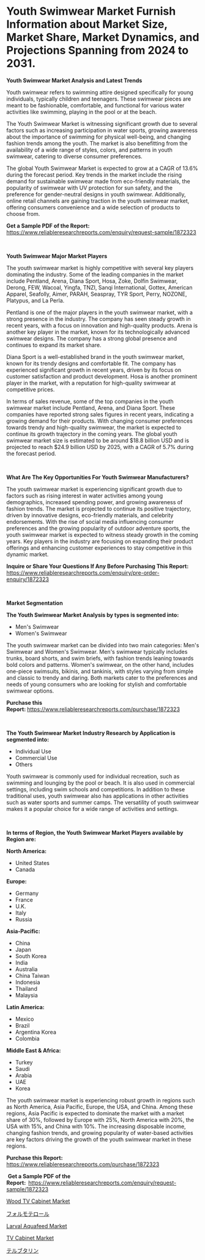 <p><h1>Youth Swimwear Market Furnish Information about Market Size, Market Share, Market Dynamics, and Projections Spanning from 2024 to 2031.</h1></p><p><strong>Youth Swimwear Market Analysis and Latest Trends</strong></p>
<p><p>Youth swimwear refers to swimming attire designed specifically for young individuals, typically children and teenagers. These swimwear pieces are meant to be fashionable, comfortable, and functional for various water activities like swimming, playing in the pool or at the beach.</p><p>The Youth Swimwear Market is witnessing significant growth due to several factors such as increasing participation in water sports, growing awareness about the importance of swimming for physical well-being, and changing fashion trends among the youth. The market is also benefitting from the availability of a wide range of styles, colors, and patterns in youth swimwear, catering to diverse consumer preferences.</p><p>The global Youth Swimwear Market is expected to grow at a CAGR of 13.6% during the forecast period. Key trends in the market include the rising demand for sustainable swimwear made from eco-friendly materials, the popularity of swimwear with UV protection for sun safety, and the preference for gender-neutral designs in youth swimwear. Additionally, online retail channels are gaining traction in the youth swimwear market, offering consumers convenience and a wide selection of products to choose from.</p></p>
<p><strong>Get a Sample PDF of the Report:&nbsp;</strong> <a href="https://www.reliableresearchreports.com/enquiry/request-sample/1872323">https://www.reliableresearchreports.com/enquiry/request-sample/1872323</a></p>
<p>&nbsp;</p>
<p><strong>Youth Swimwear Major Market Players</strong></p>
<p><p>The youth swimwear market is highly competitive with several key players dominating the industry. Some of the leading companies in the market include Pentland, Arena, Diana Sport, Hosa, Zoke, Dolfin Swimwear, Derong, FEW, Wacoal, Yingfa, TNZI, Sanqi International, Gottex, American Apparel, Seafolly, Aimer, PARAH, Seaspray, TYR Sport, Perry, NOZONE, Platypus, and La Perla.</p><p>Pentland is one of the major players in the youth swimwear market, with a strong presence in the industry. The company has seen steady growth in recent years, with a focus on innovation and high-quality products. Arena is another key player in the market, known for its technologically advanced swimwear designs. The company has a strong global presence and continues to expand its market share.</p><p>Diana Sport is a well-established brand in the youth swimwear market, known for its trendy designs and comfortable fit. The company has experienced significant growth in recent years, driven by its focus on customer satisfaction and product development. Hosa is another prominent player in the market, with a reputation for high-quality swimwear at competitive prices.</p><p>In terms of sales revenue, some of the top companies in the youth swimwear market include Pentland, Arena, and Diana Sport. These companies have reported strong sales figures in recent years, indicating a growing demand for their products. With changing consumer preferences towards trendy and high-quality swimwear, the market is expected to continue its growth trajectory in the coming years. The global youth swimwear market size is estimated to be around $18.8 billion USD and is projected to reach $24.9 billion USD by 2025, with a CAGR of 5.7% during the forecast period.</p></p>
<p>&nbsp;</p>
<p><strong>What Are The Key Opportunities For Youth Swimwear Manufacturers?</strong></p>
<p><p>The youth swimwear market is experiencing significant growth due to factors such as rising interest in water activities among young demographics, increased spending power, and growing awareness of fashion trends. The market is projected to continue its positive trajectory, driven by innovative designs, eco-friendly materials, and celebrity endorsements. With the rise of social media influencing consumer preferences and the growing popularity of outdoor adventure sports, the youth swimwear market is expected to witness steady growth in the coming years. Key players in the industry are focusing on expanding their product offerings and enhancing customer experiences to stay competitive in this dynamic market.</p></p>
<p><strong>Inquire or Share Your Questions If Any Before Purchasing This Report:</strong> <a href="https://www.reliableresearchreports.com/enquiry/pre-order-enquiry/1872323">https://www.reliableresearchreports.com/enquiry/pre-order-enquiry/1872323</a></p>
<p>&nbsp;</p>
<p><strong>Market Segmentation</strong></p>
<p><strong>The Youth Swimwear Market Analysis by types is segmented into:</strong></p>
<p><ul><li>Men's Swimwear</li><li>Women's Swimwear</li></ul></p>
<p><p>The youth swimwear market can be divided into two main categories: Men's Swimwear and Women's Swimwear. Men's swimwear typically includes trunks, board shorts, and swim briefs, with fashion trends leaning towards bold colors and patterns. Women's swimwear, on the other hand, includes one-piece swimsuits, bikinis, and tankinis, with styles varying from simple and classic to trendy and daring. Both markets cater to the preferences and needs of young consumers who are looking for stylish and comfortable swimwear options.</p></p>
<p><strong>Purchase this Report:&nbsp;</strong><a href="https://www.reliableresearchreports.com/purchase/1872323">https://www.reliableresearchreports.com/purchase/1872323</a></p>
<p>&nbsp;</p>
<p><strong>The Youth Swimwear Market Industry Research by Application is segmented into:</strong></p>
<p><ul><li>Individual Use</li><li>Commercial Use</li><li>Others</li></ul></p>
<p><p>Youth swimwear is commonly used for individual recreation, such as swimming and lounging by the pool or beach. It is also used in commercial settings, including swim schools and competitions. In addition to these traditional uses, youth swimwear also has applications in other activities such as water sports and summer camps. The versatility of youth swimwear makes it a popular choice for a wide range of activities and settings.</p></p>
<p>&nbsp;</p>
<p><strong>In terms of Region, the Youth Swimwear Market Players available by Region are:</strong></p>
<p>
    <p> <strong> North America: </strong>
        <ul>
            <li>United States</li>
            <li>Canada</li>
        </ul>
        </p> 
    <p> <strong> Europe: </strong>
        <ul>
            <li>Germany</li>
            <li>France</li>
            <li>U.K.</li>
            <li>Italy</li>
            <li>Russia</li>
        </ul>
        </p> 
    <p> <strong> Asia-Pacific: </strong>
        <ul>
            <li>China</li>
            <li>Japan</li>
            <li>South Korea</li>
            <li>India</li>
            <li>Australia</li>
            <li>China Taiwan</li>
            <li>Indonesia</li>
            <li>Thailand</li>
            <li>Malaysia</li>
        </ul>
        </p> 
    <p> <strong> Latin America: </strong>
        <ul>
            <li>Mexico</li>
            <li>Brazil</li>
            <li>Argentina Korea</li>
            <li>Colombia</li>
        </ul>
        </p> 
    <p> <strong> Middle East & Africa: </strong>
        <ul>
            <li>Turkey</li>
            <li>Saudi</li>
            <li>Arabia</li>
            <li>UAE</li>
            <li>Korea</li>
        </ul>
    </p>
    </p>
<p><p>The youth swimwear market is experiencing robust growth in regions such as North America, Asia Pacific, Europe, the USA, and China. Among these regions, Asia Pacific is expected to dominate the market with a market share of 30%, followed by Europe with 25%, North America with 20%, the USA with 15%, and China with 10%. The increasing disposable income, changing fashion trends, and growing popularity of water-based activities are key factors driving the growth of the youth swimwear market in these regions.</p></p>
<p><strong>Purchase this Report: </strong><a href="https://www.reliableresearchreports.com/purchase/1872323">https://www.reliableresearchreports.com/purchase/1872323</a></p>
<p>&nbsp;<strong>Get a Sample PDF of the Report:&nbsp;&nbsp;</strong><a href="https://www.reliableresearchreports.com/enquiry/request-sample/1872323">https://www.reliableresearchreports.com/enquiry/request-sample/1872323</a></p>
<p><strong></strong></p>
<p><p><a href="https://github.com/dx0328/Market-Research-Report-List-1/blob/main/wood-tv-cabinet-market.md">Wood TV Cabinet Market</a></p><p><a href="https://github.com/mcbeesbxa270/Market-Research-Report-List-1/blob/main/23506263143.md">フォルモテロール</a></p><p><a href="https://issuu.com/reportprime-2/docs/larval-aquafeed-market-size-2030.pptx">Larval Aquafeed Market</a></p><p><a href="https://github.com/juancolorado15/Market-Research-Report-List-1/blob/main/tv-cabinet-market.md">TV Cabinet Market</a></p><p><a href="https://github.com/ksxzwxabcuynh011/Market-Research-Report-List-1/blob/main/76965703142.md">テルブタリン</a></p></p>
